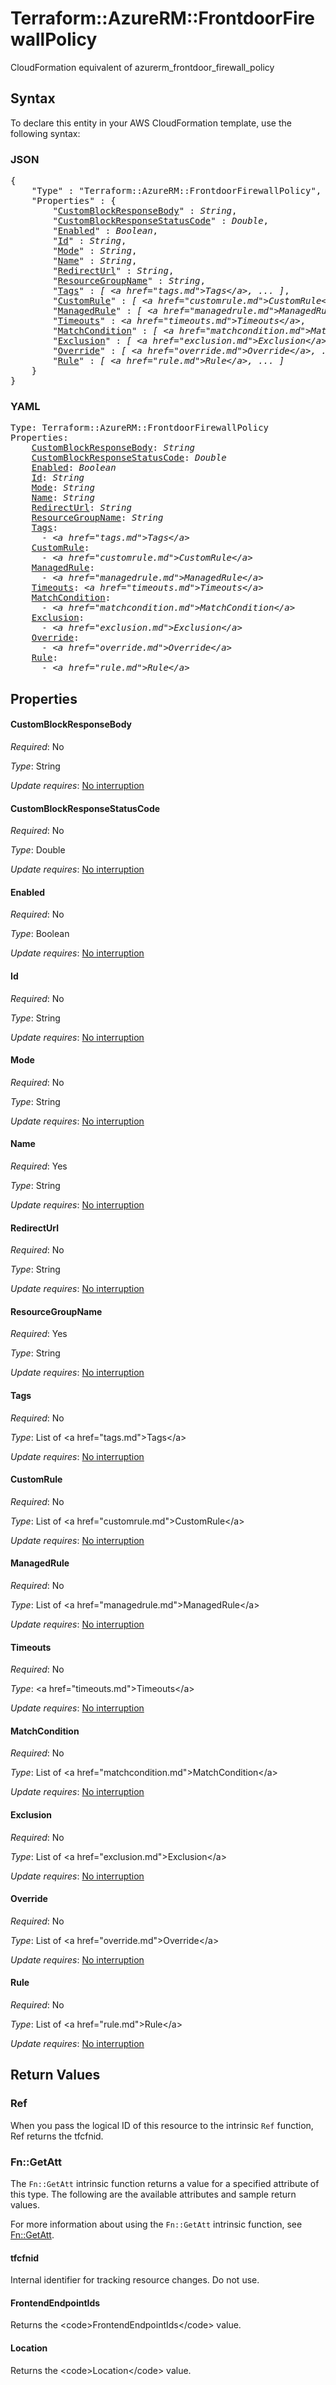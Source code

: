 # Terraform::AzureRM::FrontdoorFirewallPolicy

CloudFormation equivalent of azurerm_frontdoor_firewall_policy

## Syntax

To declare this entity in your AWS CloudFormation template, use the following syntax:

### JSON

<pre>
{
    "Type" : "Terraform::AzureRM::FrontdoorFirewallPolicy",
    "Properties" : {
        "<a href="#customblockresponsebody" title="CustomBlockResponseBody">CustomBlockResponseBody</a>" : <i>String</i>,
        "<a href="#customblockresponsestatuscode" title="CustomBlockResponseStatusCode">CustomBlockResponseStatusCode</a>" : <i>Double</i>,
        "<a href="#enabled" title="Enabled">Enabled</a>" : <i>Boolean</i>,
        "<a href="#id" title="Id">Id</a>" : <i>String</i>,
        "<a href="#mode" title="Mode">Mode</a>" : <i>String</i>,
        "<a href="#name" title="Name">Name</a>" : <i>String</i>,
        "<a href="#redirecturl" title="RedirectUrl">RedirectUrl</a>" : <i>String</i>,
        "<a href="#resourcegroupname" title="ResourceGroupName">ResourceGroupName</a>" : <i>String</i>,
        "<a href="#tags" title="Tags">Tags</a>" : <i>[ &lt;a href=&#34;tags.md&#34;&gt;Tags&lt;/a&gt;, ... ]</i>,
        "<a href="#customrule" title="CustomRule">CustomRule</a>" : <i>[ &lt;a href=&#34;customrule.md&#34;&gt;CustomRule&lt;/a&gt;, ... ]</i>,
        "<a href="#managedrule" title="ManagedRule">ManagedRule</a>" : <i>[ &lt;a href=&#34;managedrule.md&#34;&gt;ManagedRule&lt;/a&gt;, ... ]</i>,
        "<a href="#timeouts" title="Timeouts">Timeouts</a>" : <i>&lt;a href=&#34;timeouts.md&#34;&gt;Timeouts&lt;/a&gt;</i>,
        "<a href="#matchcondition" title="MatchCondition">MatchCondition</a>" : <i>[ &lt;a href=&#34;matchcondition.md&#34;&gt;MatchCondition&lt;/a&gt;, ... ]</i>,
        "<a href="#exclusion" title="Exclusion">Exclusion</a>" : <i>[ &lt;a href=&#34;exclusion.md&#34;&gt;Exclusion&lt;/a&gt;, ... ]</i>,
        "<a href="#override" title="Override">Override</a>" : <i>[ &lt;a href=&#34;override.md&#34;&gt;Override&lt;/a&gt;, ... ]</i>,
        "<a href="#rule" title="Rule">Rule</a>" : <i>[ &lt;a href=&#34;rule.md&#34;&gt;Rule&lt;/a&gt;, ... ]</i>
    }
}
</pre>

### YAML

<pre>
Type: Terraform::AzureRM::FrontdoorFirewallPolicy
Properties:
    <a href="#customblockresponsebody" title="CustomBlockResponseBody">CustomBlockResponseBody</a>: <i>String</i>
    <a href="#customblockresponsestatuscode" title="CustomBlockResponseStatusCode">CustomBlockResponseStatusCode</a>: <i>Double</i>
    <a href="#enabled" title="Enabled">Enabled</a>: <i>Boolean</i>
    <a href="#id" title="Id">Id</a>: <i>String</i>
    <a href="#mode" title="Mode">Mode</a>: <i>String</i>
    <a href="#name" title="Name">Name</a>: <i>String</i>
    <a href="#redirecturl" title="RedirectUrl">RedirectUrl</a>: <i>String</i>
    <a href="#resourcegroupname" title="ResourceGroupName">ResourceGroupName</a>: <i>String</i>
    <a href="#tags" title="Tags">Tags</a>: <i>
      - &lt;a href=&#34;tags.md&#34;&gt;Tags&lt;/a&gt;</i>
    <a href="#customrule" title="CustomRule">CustomRule</a>: <i>
      - &lt;a href=&#34;customrule.md&#34;&gt;CustomRule&lt;/a&gt;</i>
    <a href="#managedrule" title="ManagedRule">ManagedRule</a>: <i>
      - &lt;a href=&#34;managedrule.md&#34;&gt;ManagedRule&lt;/a&gt;</i>
    <a href="#timeouts" title="Timeouts">Timeouts</a>: <i>&lt;a href=&#34;timeouts.md&#34;&gt;Timeouts&lt;/a&gt;</i>
    <a href="#matchcondition" title="MatchCondition">MatchCondition</a>: <i>
      - &lt;a href=&#34;matchcondition.md&#34;&gt;MatchCondition&lt;/a&gt;</i>
    <a href="#exclusion" title="Exclusion">Exclusion</a>: <i>
      - &lt;a href=&#34;exclusion.md&#34;&gt;Exclusion&lt;/a&gt;</i>
    <a href="#override" title="Override">Override</a>: <i>
      - &lt;a href=&#34;override.md&#34;&gt;Override&lt;/a&gt;</i>
    <a href="#rule" title="Rule">Rule</a>: <i>
      - &lt;a href=&#34;rule.md&#34;&gt;Rule&lt;/a&gt;</i>
</pre>

## Properties

#### CustomBlockResponseBody

_Required_: No

_Type_: String

_Update requires_: [No interruption](https://docs.aws.amazon.com/AWSCloudFormation/latest/UserGuide/using-cfn-updating-stacks-update-behaviors.html#update-no-interrupt)

#### CustomBlockResponseStatusCode

_Required_: No

_Type_: Double

_Update requires_: [No interruption](https://docs.aws.amazon.com/AWSCloudFormation/latest/UserGuide/using-cfn-updating-stacks-update-behaviors.html#update-no-interrupt)

#### Enabled

_Required_: No

_Type_: Boolean

_Update requires_: [No interruption](https://docs.aws.amazon.com/AWSCloudFormation/latest/UserGuide/using-cfn-updating-stacks-update-behaviors.html#update-no-interrupt)

#### Id

_Required_: No

_Type_: String

_Update requires_: [No interruption](https://docs.aws.amazon.com/AWSCloudFormation/latest/UserGuide/using-cfn-updating-stacks-update-behaviors.html#update-no-interrupt)

#### Mode

_Required_: No

_Type_: String

_Update requires_: [No interruption](https://docs.aws.amazon.com/AWSCloudFormation/latest/UserGuide/using-cfn-updating-stacks-update-behaviors.html#update-no-interrupt)

#### Name

_Required_: Yes

_Type_: String

_Update requires_: [No interruption](https://docs.aws.amazon.com/AWSCloudFormation/latest/UserGuide/using-cfn-updating-stacks-update-behaviors.html#update-no-interrupt)

#### RedirectUrl

_Required_: No

_Type_: String

_Update requires_: [No interruption](https://docs.aws.amazon.com/AWSCloudFormation/latest/UserGuide/using-cfn-updating-stacks-update-behaviors.html#update-no-interrupt)

#### ResourceGroupName

_Required_: Yes

_Type_: String

_Update requires_: [No interruption](https://docs.aws.amazon.com/AWSCloudFormation/latest/UserGuide/using-cfn-updating-stacks-update-behaviors.html#update-no-interrupt)

#### Tags

_Required_: No

_Type_: List of &lt;a href=&#34;tags.md&#34;&gt;Tags&lt;/a&gt;

_Update requires_: [No interruption](https://docs.aws.amazon.com/AWSCloudFormation/latest/UserGuide/using-cfn-updating-stacks-update-behaviors.html#update-no-interrupt)

#### CustomRule

_Required_: No

_Type_: List of &lt;a href=&#34;customrule.md&#34;&gt;CustomRule&lt;/a&gt;

_Update requires_: [No interruption](https://docs.aws.amazon.com/AWSCloudFormation/latest/UserGuide/using-cfn-updating-stacks-update-behaviors.html#update-no-interrupt)

#### ManagedRule

_Required_: No

_Type_: List of &lt;a href=&#34;managedrule.md&#34;&gt;ManagedRule&lt;/a&gt;

_Update requires_: [No interruption](https://docs.aws.amazon.com/AWSCloudFormation/latest/UserGuide/using-cfn-updating-stacks-update-behaviors.html#update-no-interrupt)

#### Timeouts

_Required_: No

_Type_: &lt;a href=&#34;timeouts.md&#34;&gt;Timeouts&lt;/a&gt;

_Update requires_: [No interruption](https://docs.aws.amazon.com/AWSCloudFormation/latest/UserGuide/using-cfn-updating-stacks-update-behaviors.html#update-no-interrupt)

#### MatchCondition

_Required_: No

_Type_: List of &lt;a href=&#34;matchcondition.md&#34;&gt;MatchCondition&lt;/a&gt;

_Update requires_: [No interruption](https://docs.aws.amazon.com/AWSCloudFormation/latest/UserGuide/using-cfn-updating-stacks-update-behaviors.html#update-no-interrupt)

#### Exclusion

_Required_: No

_Type_: List of &lt;a href=&#34;exclusion.md&#34;&gt;Exclusion&lt;/a&gt;

_Update requires_: [No interruption](https://docs.aws.amazon.com/AWSCloudFormation/latest/UserGuide/using-cfn-updating-stacks-update-behaviors.html#update-no-interrupt)

#### Override

_Required_: No

_Type_: List of &lt;a href=&#34;override.md&#34;&gt;Override&lt;/a&gt;

_Update requires_: [No interruption](https://docs.aws.amazon.com/AWSCloudFormation/latest/UserGuide/using-cfn-updating-stacks-update-behaviors.html#update-no-interrupt)

#### Rule

_Required_: No

_Type_: List of &lt;a href=&#34;rule.md&#34;&gt;Rule&lt;/a&gt;

_Update requires_: [No interruption](https://docs.aws.amazon.com/AWSCloudFormation/latest/UserGuide/using-cfn-updating-stacks-update-behaviors.html#update-no-interrupt)

## Return Values

### Ref

When you pass the logical ID of this resource to the intrinsic `Ref` function, Ref returns the tfcfnid.

### Fn::GetAtt

The `Fn::GetAtt` intrinsic function returns a value for a specified attribute of this type. The following are the available attributes and sample return values.

For more information about using the `Fn::GetAtt` intrinsic function, see [Fn::GetAtt](https://docs.aws.amazon.com/AWSCloudFormation/latest/UserGuide/intrinsic-function-reference-getatt.html).

#### tfcfnid

Internal identifier for tracking resource changes. Do not use.

#### FrontendEndpointIds

Returns the &lt;code&gt;FrontendEndpointIds&lt;/code&gt; value.

#### Location

Returns the &lt;code&gt;Location&lt;/code&gt; value.

